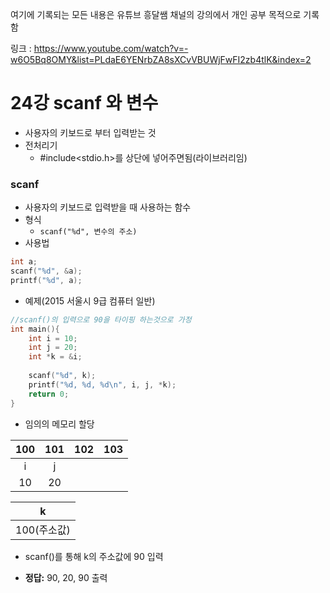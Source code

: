 여기에 기록되는 모든 내용은 유튜브 흥달쌤 채널의 강의에서 개인 공부 목적으로 기록함

링크 : https://www.youtube.com/watch?v=-w6O5Bq8OMY&list=PLdaE6YENrbZA8sXCvVBUWjFwFI2zb4tlK&index=2

# 24강 scanf 와 변수

- 사용자의 키보드로 부터 입력받는 것
- 전처리기
  - #include<stdio.h>를 상단에 넣어주면됨(라이브러리임)

### scanf

- 사용자의 키보드로 입력받을 때 사용하는 함수
- 형식
  - `scanf("%d", 변수의 주소)`
- 사용법

```c
int a;
scanf("%d", &a);
printf("%d", a);
```

- 예제(2015 서울시 9급 컴퓨터 일반)

```c
//scanf()의 입력으로 90을 타이핑 하는것으로 가정
int main(){
    int i = 10;
    int j = 20;
    int *k = &i;
    
    scanf("%d", k);
    printf("%d, %d, %d\n", i, j, *k);
    return 0;
}
```

- 임의의 메모리 할당

| 100  | 101  | 102  | 103  |
| :--: | :--: | :--: | :--: |
|  i   |  j   |      |      |
|  10  |  20  |      |      |

|      k      |
| :---------: |
| 100(주소값) |

- scanf()를 통해 k의 주소값에 90 입력

- **정답:** 90, 20, 90 출력